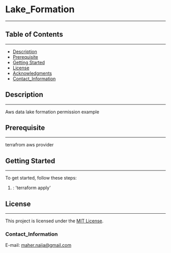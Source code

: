 
# Lake_Formation

---

## Table of Contents
---
- [Description](#description)
- [Prerequisite](#Prerequisites)
- [Getting Started](#getting-started)
- [License](#license)
- [Acknowledgments](#acknowledgments)
- [Contact_Information](#Contact_Information)

## Description
---

Aws data lake formation permission example

##  Prerequisite
---
terrafrom
aws provider

## Getting Started
---
To get started, follow these steps:
1. :
   'terraform apply'

## License
---
This project is licensed under the [MIT License](LICENSE).

### Contact_Information
 E-mail: maher.naija@gmail.com





